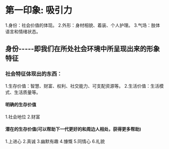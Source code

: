 # 第一印象: 吸引力
1.身份：社会价值的体现。
2.外形：身材相貌、着装、个人护理。
3.气场：肢体语言和情绪状态。

## 身份-----即我们在所处社会环境中所呈现出来的形象特征
### 社会特征体现出的东西：
  1.生存价值：智慧、财富、权利、社交能力、可支配资源等。
  2.生活价值：生活模式、生活质量等。

#### 明确的生存价值
  1.社会地位
  2.财富
#### 潜在的生存价值(可以帮助下一代更好的和周边人相处，获得更多帮助)
  1.上进心
  2.真诚
  3.幽默有趣
  4.慷慨
  5.同情心
  6.礼貌

### 
